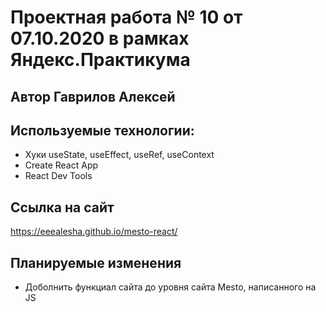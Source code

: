 # Проектная работа № 10 от 07.10.2020 в рамках Яндекс.Практикума

## Автор Гаврилов Алексей

## Используемые технологии: 

* Хуки useState, useEffect, useRef, useContext
* Create React App 
* React Dev Tools

## Ссылка на сайт

https://eeealesha.github.io/mesto-react/

## Планируемые изменения 

* Доболнить функциал сайта до уровня сайта Mesto, написанного на JS 
